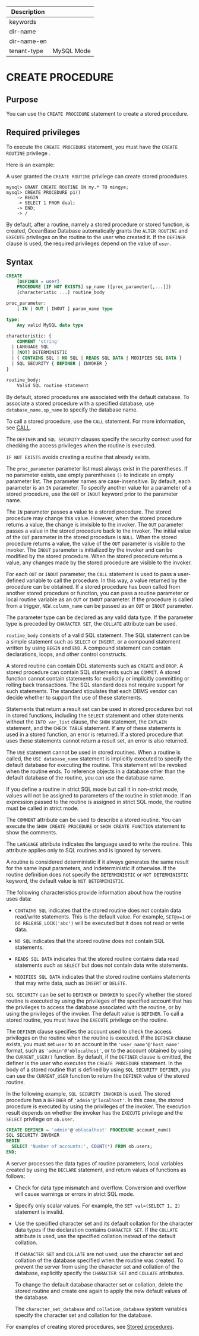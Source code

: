| Description   |                 |
|---------------|-----------------|
| keywords      |                 |
| dir-name      |                 |
| dir-name-en   |                 |
| tenant-type   | MySQL Mode      |

# CREATE PROCEDURE

## Purpose

You can use the `CREATE PROCEDURE` statement to create a stored procedure.

## Required privileges

To execute the `CREATE PROCEDURE` statement, you must have the `CREATE ROUTINE` privilege .

Here is an example:

A user granted the `CREATE ROUTINE` privilege can create stored procedures.

```shell
mysql> GRANT CREATE ROUTINE ON my.* TO mingye;
mysql> CREATE PROCEDURE p1()
    -> BEGIN
    -> SELECT 1 FROM dual;
    -> END;
    -> /
```

By default, after a routine, namely a stored procedure or stored function, is created, OceanBase Database automatically grants the `ALTER ROUTINE` and `EXECUTE` privileges on the routine to the user who created it. If the `DEFINER` clause is used, the required privileges depend on the value of `user`.

## Syntax

```sql
CREATE
    [DEFINER = user]
    PROCEDURE [IF NOT EXISTS] sp_name ([proc_parameter[,...]])
    [characteristic ...] routine_body

proc_parameter:
    [ IN | OUT | INOUT ] param_name type

type:
    Any valid MySQL data type

characteristic: {
    COMMENT 'string'
  | LANGUAGE SQL
  | [NOT] DETERMINISTIC
  | { CONTAINS SQL | NO SQL | READS SQL DATA | MODIFIES SQL DATA }
  | SQL SECURITY { DEFINER | INVOKER }
}

routine_body:
    Valid SQL routine statement
```

By default, stored procedures are associated with the default database. To associate a stored procedure with a specified database, use `database_name.sp_name` to specify the database name.

To call a stored procedure, use the `CALL` statement. For more information, see [CALL](../500.pl-manipulation-statement-mysql/100.CALL-mysql.md).

The `DEFINER` and `SQL SECURITY` clauses specify the security context used for checking the access privileges when the routine is executed.

`IF NOT EXISTS` avoids creating a routine that already exists.

The `proc_parameter` parameter list must always exist in the parentheses. If no parameter exists, use empty parentheses `()` to indicate an empty parameter list. The parameter names are case-insensitive. By default, each parameter is an `IN` parameter. To specify another value for a parameter of a stored procedure, use the `OUT` or `INOUT` keyword prior to the parameter name.

The `IN` parameter passes a value to a stored procedure. The stored procedure may change this value. However, when the stored procedure returns a value, the change is invisible to the invoker. The `OUT` parameter passes a value in the stored procedure back to the invoker. The initial value of the `OUT` parameter in the stored procedure is `NULL`. When the stored procedure returns a value, the value of the `OUT` parameter is visible to the invoker. The `INOUT` parameter is initialized by the invoker and can be modified by the stored procedure. When the stored procedure returns a value, any changes made by the stored procedure are visible to the invoker.

For each `OUT` or `INOUT` parameter, the `CALL` statement is used to pass a user-defined variable to call the procedure. In this way, a value returned by the procedure can be obtained. If a stored procedure has been called from another stored procedure or function, you can pass a routine parameter or local routine variable as an `OUT` or `INOUT` parameter. If the procedure is called from a trigger, `NEW.column_name` can be passed as an `OUT` or `INOUT` parameter.

The parameter type can be declared as any valid data type. If the parameter type is preceded by `CHARACTER SET`, the `COLLATE` attribute can be used.

`routine_body` consists of a valid SQL statement. The SQL statement can be a simple statement such as `SELECT` or `INSERT`, or a compound statement written by using `BEGIN` and `END`. A compound statement can contain declarations, loops, and other control constructs.

A stored routine can contain DDL statements such as `CREATE` and `DROP`. A stored procedure can contain SQL statements such as `COMMIT`. A stored function cannot contain statements for explicitly or implicitly committing or rolling back transactions. The SQL standard does not require support for such statements. The standard stipulates that each DBMS vendor can decide whether to support the use of these statements.

Statements that return a result set can be used in stored procedures but not in stored functions, including the `SELECT` statement and other statements without the `INTO var_list` clause, the `SHOW` statement, the `EXPLAIN` statement, and the `CHECK TABLE` statement. If any of these statements is used in a stored function, an error is returned. If a stored procedure that uses these statements cannot return a result set, an error is also returned.

The `USE` statement cannot be used in stored routines. When a routine is called, the `USE database_name` statement is implicitly executed to specify the default database for executing the routine. This statement will be revoked when the routine ends. To reference objects in a database other than the default database of the routine, you can use the database name.

If you define a routine in strict SQL mode but call it in non-strict mode, values will not be assigned to parameters of the routine in strict mode. If an expression passed to the routine is assigned in strict SQL mode, the routine must be called in strict mode.

The `COMMENT` attribute can be used to describe a stored routine. You can execute the `SHOW CREATE PROCEDURE` or `SHOW CREATE FUNCTION` statement to show the comments.

The `LANGUAGE` attribute indicates the language used to write the routine. This attribute applies only to SQL routines and is ignored by servers.

A routine is considered deterministic if it always generates the same result for the same input parameters, and indeterministic if otherwise. If the routine definition does not specify the `DETERMINISTIC` or `NOT DETERMINISTIC` keyword, the default value is `NOT DETERMINISTIC`.

The following characteristics provide information about how the routine uses data:

* `CONTAINS SQL` indicates that the stored routine does not contain data read/write statements. This is the default value. For example, `SET@x=1` or `DO RELEASE_LOCK('abc')` will be executed but it does not read or write data.

* `NO SQL` indicates that the stored routine does not contain SQL statements.

* `READS SQL DATA` indicates that the stored routine contains data read statements such as `SELECT` but does not contain data write statements.

* `MODIFIES SQL DATA` indicates that the stored routine contains statements that may write data, such as `INSERT` or `DELETE`.

`SQL SECURITY` can be set to `DEFINER` or `INVOKER` to specify whether the stored routine is executed by using the privileges of the specified account that has the privileges to access the database associated with the routine, or by using the privileges of the invoker. The default value is `DEFINER`. To call a stored routine, you must have the `EXECUTE` privilege on the routine.

The `DEFINER` clause specifies the account used to check the access privileges on the routine when the routine is executed. If the `DEFINER` clause exists, you must set `user` to an account in the `'user_name'@'host_name'` format, such as `'admin'@'oblocalhost'`, or to the account obtained by using the `CURRENT_USER()` function. By default, if the `DEFINER` clause is omitted, the definer is the user who executes the `CREATE PROCEDURE` statement. In the body of a stored routine that is defined by using `SQL SECURITY DEFINER`, you can use the `CURRENT_USER` function to return the `DEFINER` value of the stored routine.

In the following example, `SQL SECURITY INVOKER` is used. The stored procedure has a `DEFINER` of `'admin'@'localhost'`. In this case, the stored procedure is executed by using the privileges of the invoker. The execution result depends on whether the invoker has the `EXECUTE` privilege and the `SELECT` privilege on `ob.user`.

```sql
CREATE DEFINER = 'admin'@'oblocalhost' PROCEDURE account_num()
SQL SECURITY INVOKER
BEGIN
  SELECT 'Number of accounts:', COUNT(*) FROM ob.users;
END;
```

A server processes the data types of routine parameters, local variables created by using the `DECLARE` statement, and return values of functions as follows:

* Check for data type mismatch and overflow. Conversion and overflow will cause warnings or errors in strict SQL mode.

* Specify only scalar values. For example, the `SET val=(SELECT 1, 2)` statement is invalid.

* Use the specified character set and its default collation for the character data types if the declaration contains `CHARACTER SET`. If the `COLLATE` attribute is used, use the specified collation instead of the default collation.

   If `CHARACTER SET` and `COLLATE` are not used, use the character set and collation of the database specified when the routine was created. To prevent the server from using the character set and collation of the database, explicitly specify the `CHARACTER SET` and `COLLATE` attributes.

   To change the default database character set or collation, delete the stored routine and create one again to apply the new default values of the database.

   The `character_set_database` and `collation_database` system variables specify the character set and collation for the database.

For examples of creating stored procedures, see [Stored procedures](../200.storage-object-mysql/300.pl-stored-procedure-mysql.md).
